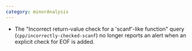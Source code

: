 ```yaml
---
category: minorAnalysis
---
```

* The "Incorrect return-value check for a 'scanf'-like function" query (`cpp/incorrectly-checked-scanf`) no longer reports an alert when an explicit check for EOF is added.
